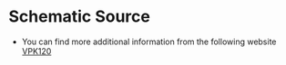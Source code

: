 # Schematic Source
+ You can find more additional information from the following website
[ VPK120 ](https://www.xilinx.com/products/boards-and-kits/vpk120.html)



